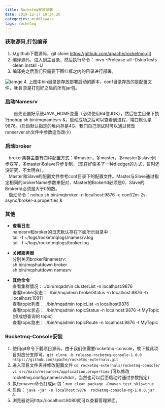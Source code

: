 ```yaml
---
title: Rocketmq安装部署
date: 2019-12-17 19:34:20
categories: middleware
tags: rocketmq
---
```


### 获取源码,打包编译

1. 从github下载源码，git  clone  https://github.com/apache/rocketmq.git
2. 编译源码，进入到主目录，然后执行命令： mvn -Prelease-all -DskipTests clean install -U
3. 编译完之后我们只需要下图红框之内的目录进行部署。
<!--more-->
![iamge](/images/rocketmq-install.png)
4. 上图中bin目录是存放部署启动的脚本，conf目录存放的是配置文件，lib目录是打包好之后的所有jar包。

### 启动Namesrv
<p style="text-indent:2em">首先设置好系统JAVA_HOME变量（必须使用64位JDK），然后在主目录下执行nohup sh bin/mqnamesrv &，启动成功之后可以查看到进程，端口默认是9876。(启动默认指定的堆内存是4G，我们自己测试时可以通过修改runserver.sh文件中参数适当改小)</p>

### 启动broker
&nbsp;&nbsp;&nbsp;broker集群主要有四种配置方式：单master，多master，多master多slave同步双写，多master多slave异步复制。（现在好像多了一种dledger的方式，暂时还没研究，不太明白）。  
&nbsp;&nbsp;&nbsp;Master和Slave的配置文件参考conf目录下的配置文件。Master与Slave通过指定相同的brokerName参数来配对，Master的BrokerId必须是0，Slave的BrokerId必须是大于0的数。  
&nbsp;&nbsp;&nbsp;启动命令：nohup sh bin/mqbroker -n localhost:9876  -c  conf/2m-2s-async/broker-a.properties  &  

### 其他
- **查看日志**  
namesrv和broker的日志默认存在下面所示目录中：  
tail -f ~/logs/rocketmqlogs/namesrv.log  
tail -f ~/logs/rocketmqlogs/broker.log
- **关闭服务器**  
 分别关闭broker和namesrv:  
 sh bin/mqshutdown broker    
 sh bin/mqshutdown namesrv 
  
-  **其他命令**  
查看集群情况： ./bin/mqadmin clusterList -n localhost:9876  
查看broker状态： ./bin/mqadmin brokerStatus -n localhost:9876 -b localhost:10911  
查看topic列表： ./bin/mqadmin topicList -n localhost9876  
查看topic状态： ./bin/mqadmin topicStatus -n localhost:9876 -t MyTopic (换成想查询的 topic)  
查看topic路由： ./bin/mqadmin topicRoute -n localhost:9876 -t MyTopic  

### Rocketmq-Console安装

1. 使用git命令下载项目源码，由于我们仅需要rocketmq-console，故下载此项目对应分支即可。`git clone -b release-rocketmq-console-1.0.0 https://github.com/apache/rocketmq-externals.git`
2. 进入项目文件夹并修改配置文件
    `cd rocketmq-externals/rocketmq-console/
    vi src/main/resources/application.properties`  (可以修改rocketmq.config.namesrvAddr，当然也可以后面启动时通过参数指定)
3. 执行maven命令打成jar包：`mvn clean package -Dmaven.test.skip=true`
4. 启动： `java -jar -n localhost:9876  rocketmq-console-ng-1.0.0.jar  &`
5. 浏览器访问http://localhost:8080就可以查看管理界面。

    
